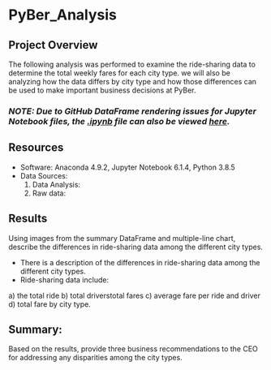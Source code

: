 # PyBer_Analysis

## Project Overview

The following analysis was performed to examine the ride-sharing data to determine the total weekly fares for each city type. we will also be analyzing how the data differs by city type and how those differences can be used to make important business decisions at PyBer.

### ***NOTE: Due to GitHub DataFrame rendering issues for Jupyter Notebook files, the [.ipynb]() file can also be viewed [here]().***

## Resources 
- Software: Anaconda 4.9.2, Jupyter Notebook 6.1.4, Python 3.8.5
- Data Sources: 
   1. Data Analysis: 
   2. Raw data: 


## Results
Using images from the summary DataFrame and multiple-line chart, describe the differences in ride-sharing data among the different city types.
- There is a description of the differences in ride-sharing data among the different city types. 
- Ride-sharing data include: 

a) the total ride
b) total driverstotal fares 
c) average fare per ride and driver
d) total fare by city type.

## Summary: 
Based on the results, provide three business recommendations to the CEO for addressing any disparities among the city types.
